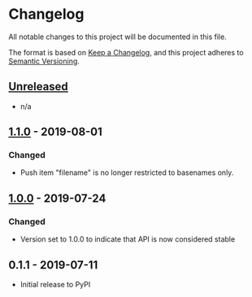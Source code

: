 # Changelog

All notable changes to this project will be documented in this file.

The format is based on [Keep a Changelog](https://keepachangelog.com/en/1.0.0/),
and this project adheres to [Semantic Versioning](https://semver.org/spec/v2.0.0.html).

## [Unreleased]

- n/a

## [1.1.0] - 2019-08-01

### Changed

- Push item "filename" is no longer restricted to basenames only.

## [1.0.0] - 2019-07-24

### Changed
- Version set to 1.0.0 to indicate that API is now considered stable

## 0.1.1 - 2019-07-11

- Initial release to PyPI

[Unreleased]: https://github.com/release-engineering/pushcollector/compare/v1.1.0...HEAD
[1.1.0]: https://github.com/release-engineering/pushcollector/compare/v1.0.0...v1.1.0
[1.0.0]: https://github.com/release-engineering/pushcollector/compare/v0.1.1...v1.0.0
